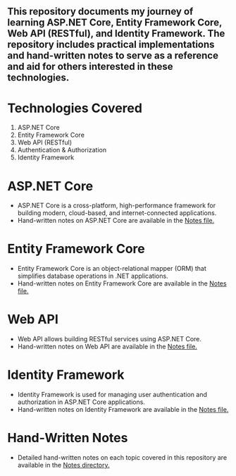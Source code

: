 <h2>This repository documents my journey of learning ASP.NET Core, Entity Framework Core, Web API (RESTful), and Identity Framework. The repository includes practical implementations and hand-written notes to serve as a reference and aid for others interested in these technologies.</h2>
<h1>Technologies Covered</h1>
  <ol>
    <li>ASP.NET Core</li>
    <li>Entity Framework Core</li>
    <li>Web API (RESTful)</li>
    <li>Authentication & Authorization</li>
    <li>Identity Framework</li>
  </ol>
<h1>ASP.NET Core</h1>
<ul>
  <li>ASP.NET Core is a cross-platform, high-performance framework for building modern, cloud-based, and internet-connected applications.</li>
  <li>Hand-written notes on ASP.NET Core are available in the <a href="https://github.com/pawankumar-vishwakarma/Learning-ASPNETCore/tree/main/Notes"> Notes file. </a></li>
</ul>
<h1>Entity Framework Core</h1>
<ul>
  <li>Entity Framework Core is an object-relational mapper (ORM) that simplifies database operations in .NET applications.</li>
  <li>Hand-written notes on Entity Framework Core are available in the <a href="https://github.com/pawankumar-vishwakarma/Learning-ASPNETCore/tree/main/Notes"> Notes file. </a></li>
</ul>
<h1>Web API</h1>
<ul>
  <li>Web API allows building RESTful services using ASP.NET Core.</li>
  <li>Hand-written notes on Web API are available in the <a href="https://github.com/pawankumar-vishwakarma/Learning-ASPNETCore/tree/main/Notes"> Notes file. </a>
</li>
</ul>
<h1>Identity Framework</h1>
<ul>
  <li>Identity Framework is used for managing user authentication and authorization in ASP.NET Core applications.</li>
  <li>Hand-written notes on Identity Framework are available in the <a href="https://github.com/pawankumar-vishwakarma/Learning-ASPNETCore/tree/main/Notes"> Notes file. </a></li>
</ul>
<h1>Hand-Written Notes</h1>
<ul>
  <li>Detailed hand-written notes on each topic covered in this repository are available in the <a href="https://github.com/pawankumar-vishwakarma/Learning-ASPNETCore/tree/main/Notes"> Notes directory. </a> </li>
</ul>
